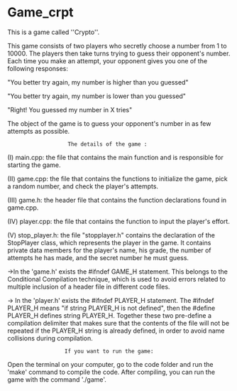 # Game_crpt
This is a game called ''Crypto''. 

This game consists of two players who secretly choose a number from 1 to 10000. The players then take turns trying to guess their opponent's number. Each time you make an attempt, your opponent gives you one of the following responses:
             
 "You better try again, my number is higher than you guessed"
             
 "You better try again, my number is lower than you guessed"
              
 "Right! You guessed my number in X tries"

The object of the game is to guess your opponent's number in as few attempts as possible. 

                       The details of the game :

(I) main.cpp: the file that contains the main function and is responsible for starting the game.

(II) game.cpp: the file that contains the functions to initialize the game, pick a random number, and check the player's attempts.

(III) game.h: the header file that contains the function declarations found in game.cpp.

(IV) player.cpp: the file that contains the function to input the player's effort.

(V) stop_player.h: the file "stopplayer.h" contains the declaration of the StopPlayer class, which represents the player in the game. It contains private data members for the player's name, his grade, the number of attempts he has made, and the secret number he must guess.

->In the 'game.h' exists the #ifndef GAME_H statement. This belongs to the Conditional Compilation technique, which is used to avoid errors related to multiple inclusion of a header file in different code files.

-> In the 'player.h' exists the #ifndef PLAYER_H statement. The #ifndef PLAYER_H means "if string PLAYER_H is not defined", then the #define PLAYER_H defines string PLAYER_H. Together these two pre-define a compilation delimiter that makes sure that the contents of the file will not be repeated if the PLAYER_H string is already defined, in order to avoid name collisions during compilation.

                      If you want to run the game:
Open the terminal on your computer, go to the code folder and run the 'make' command to compile the code. 
After compiling, you can run the game with the command './game'.